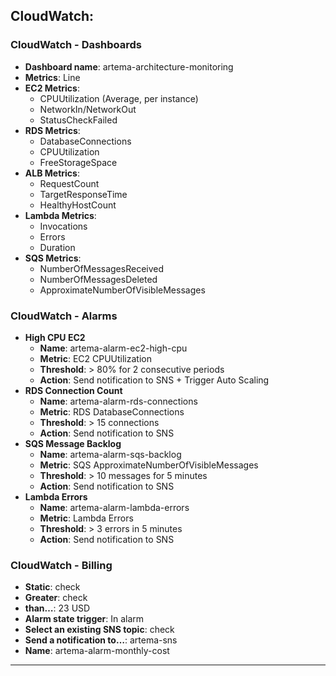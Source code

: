 ## **CloudWatch**:
### CloudWatch - Dashboards
- **Dashboard name**: artema-architecture-monitoring
- **Metrics**: Line
- **EC2 Metrics**:
  - CPUUtilization (Average, per instance)
  - NetworkIn/NetworkOut
  - StatusCheckFailed  
- **RDS Metrics**:
  - DatabaseConnections
  - CPUUtilization
  - FreeStorageSpace
- **ALB Metrics**:
  - RequestCount
  - TargetResponseTime
  - HealthyHostCount
- **Lambda Metrics**:
  - Invocations
  - Errors
  - Duration
- **SQS Metrics**:
  - NumberOfMessagesReceived
  - NumberOfMessagesDeleted
  - ApproximateNumberOfVisibleMessages

### CloudWatch - Alarms
- **High CPU EC2**
  - **Name**: artema-alarm-ec2-high-cpu
  - **Metric**: EC2 CPUUtilization
  - **Threshold**: > 80% for 2 consecutive periods
  - **Action**: Send notification to SNS + Trigger Auto Scaling
- **RDS Connection Count**
  - **Name**: artema-alarm-rds-connections
  - **Metric**: RDS DatabaseConnections
  - **Threshold**: > 15 connections
  - **Action**: Send notification to SNS
- **SQS Message Backlog**
  - **Name**: artema-alarm-sqs-backlog
  - **Metric**: SQS ApproximateNumberOfVisibleMessages
  - **Threshold**: > 10 messages for 5 minutes
  - **Action**: Send notification to SNS
- **Lambda Errors**
  - **Name**: artema-alarm-lambda-errors
  - **Metric**: Lambda Errors
  - **Threshold**: > 3 errors in 5 minutes
  - **Action**: Send notification to SNS

### CloudWatch - Billing
- **Static**: check
- **Greater**: check
- **than…**: 23 USD
- **Alarm state trigger**: In alarm
- **Select an existing SNS topic**: check
- **Send a notification to…**: artema-sns
- **Name**: artema-alarm-monthly-cost

---
